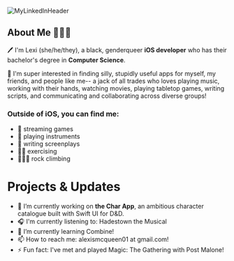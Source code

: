 
![MyLinkedInHeader](https://github.com/AeroSmyte/Aerosmyte/assets/10874878/757d5686-1a8d-457c-8482-24c68f7ba24c)

## About Me 🧙🏾‍♀️
🖊️ I'm Lexi (she/he/they), a black, genderqueer **iOS developer** who has their bachelor's degree in **Computer Science**.

📱 I'm super interested in finding silly, stupidly useful apps for myself, my friends, and people like me-- a jack of all trades who loves playing music, working with their hands, watching movies, playing tabletop games, writing scripts, and communicating and collaborating across diverse groups! 

### Outside of iOS, you can find me:
- 👾 streaming games
- 🎻 playing instruments
- 📝 writing screenplays
- 💪🏾 exercising
- 🧗🏾‍♀️ rock climbing

# Projects & Updates


- 🔭 I’m currently working on **the Char App**, an ambitious character catalogue built with Swift UI for D&D.
- 🎧 I'm currently listening to: Hadestown the Musical
- 🌱 I’m currently learning Combine! 
- 📫 How to reach me: alexismcqueen01 at gmail.com!
- ⚡ Fun fact: I've met and played Magic: The Gathering with Post Malone!

